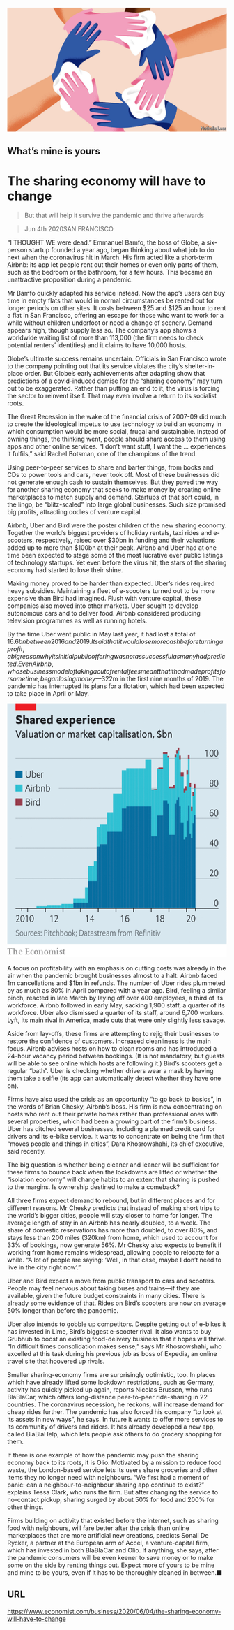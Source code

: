 ![](./images/20200606_WBD002_0.jpg)

## What’s mine is yours

# The sharing economy will have to change

> But that will help it survive the pandemic and thrive afterwards

> Jun 4th 2020SAN FRANCISCO

“I THOUGHT WE were dead.” Emmanuel Bamfo, the boss of Globe, a six-person startup founded a year ago, began thinking about what job to do next when the coronavirus hit in March. His firm acted like a short-term Airbnb: its app let people rent out their homes or even only parts of them, such as the bedroom or the bathroom, for a few hours. This became an unattractive proposition during a pandemic.

Mr Bamfo quickly adapted his service instead. Now the app’s users can buy time in empty flats that would in normal circumstances be rented out for longer periods on other sites. It costs between $25 and $125 an hour to rent a flat in San Francisco, offering an escape for those who want to work for a while without children underfoot or need a change of scenery. Demand appears high, though supply less so. The company’s app shows a worldwide waiting list of more than 113,000 (the firm needs to check potential renters’ identities) and it claims to have 10,000 hosts.

Globe’s ultimate success remains uncertain. Officials in San Francisco wrote to the company pointing out that its service violates the city’s shelter-in-place order. But Globe’s early achievements after adapting show that predictions of a covid-induced demise for the “sharing economy” may turn out to be exaggerated. Rather than putting an end to it, the virus is forcing the sector to reinvent itself. That may even involve a return to its socialist roots.

The Great Recession in the wake of the financial crisis of 2007-09 did much to create the ideological impetus to use technology to build an economy in which consumption would be more social, frugal and sustainable. Instead of owning things, the thinking went, people should share access to them using apps and other online services. “I don’t want stuff, I want the ... experiences it fulfils,” said Rachel Botsman, one of the champions of the trend.

Using peer-to-peer services to share and barter things, from books and CDs to power tools and cars, never took off. Most of these businesses did not generate enough cash to sustain themselves. But they paved the way for another sharing economy that seeks to make money by creating online marketplaces to match supply and demand. Startups of that sort could, in the lingo, be “blitz-scaled” into large global businesses. Such size promised big profits, attracting oodles of venture capital.

Airbnb, Uber and Bird were the poster children of the new sharing economy. Together the world’s biggest providers of holiday rentals, taxi rides and e-scooters, respectively, raised over $30bn in funding and their valuations added up to more than $100bn at their peak. Airbnb and Uber had at one time been expected to stage some of the most lucrative ever public listings of technology startups. Yet even before the virus hit, the stars of the sharing economy had started to lose their shine.

Making money proved to be harder than expected. Uber’s rides required heavy subsidies. Maintaining a fleet of e-scooters turned out to be more expensive than Bird had imagined. Flush with venture capital, these companies also moved into other markets. Uber sought to develop autonomous cars and to deliver food. Airbnb considered producing television programmes as well as running hotels.

By the time Uber went public in May last year, it had lost a total of $16.6bn between 2016 and 2019. It said that it would lose more cash before turning a profit, a big reason why its initial public offering was not as successful as many had predicted. Even Airbnb, whose business model of taking a cut of rental fees meant that it had made profits for some time, began losing money—$322m in the first nine months of 2019. The pandemic has interrupted its plans for a flotation, which had been expected to take place in April or May.

![](./images/20200606_WBC847.png)

A focus on profitability with an emphasis on cutting costs was already in the air when the pandemic brought businesses almost to a halt. Airbnb faced 1m cancellations and $1bn in refunds. The number of Uber rides plummeted by as much as 80% in April compared with a year ago. Bird, feeling a similar pinch, reacted in late March by laying off over 400 employees, a third of its workforce. Airbnb followed in early May, sacking 1,900 staff, a quarter of its workforce. Uber also dismissed a quarter of its staff, around 6,700 workers. Lyft, its main rival in America, made cuts that were only slightly less savage.

Aside from lay-offs, these firms are attempting to rejig their businesses to restore the confidence of customers. Increased cleanliness is the main focus. Airbnb advises hosts on how to clean rooms and has introduced a 24-hour vacancy period between bookings. (It is not mandatory, but guests will be able to see online which hosts are following it.) Bird’s scooters get a regular “bath”. Uber is checking whether drivers wear a mask by having them take a selfie (its app can automatically detect whether they have one on).

Firms have also used the crisis as an opportunity “to go back to basics”, in the words of Brian Chesky, Airbnb’s boss. His firm is now concentrating on hosts who rent out their private homes rather than professional ones with several properties, which had been a growing part of the firm’s business. Uber has ditched several businesses, including a planned credit card for drivers and its e-bike service. It wants to concentrate on being the firm that “moves people and things in cities”, Dara Khosrowshahi, its chief executive, said recently.

The big question is whether being cleaner and leaner will be sufficient for these firms to bounce back when the lockdowns are lifted or whether the “isolation economy” will change habits to an extent that sharing is pushed to the margins. Is ownership destined to make a comeback?

All three firms expect demand to rebound, but in different places and for different reasons. Mr Chesky predicts that instead of making short trips to the world’s bigger cities, people will stay closer to home for longer. The average length of stay in an Airbnb has nearly doubled, to a week. The share of domestic reservations has more than doubled, to over 80%, and stays less than 200 miles (320km) from home, which used to account for 33% of bookings, now generate 56%. Mr Chesky also expects to benefit if working from home remains widespread, allowing people to relocate for a while. “A lot of people are saying: ‘Well, in that case, maybe I don’t need to live in the city right now’.”

Uber and Bird expect a move from public transport to cars and scooters. People may feel nervous about taking buses and trains—if they are available, given the future budget constraints in many cities. There is already some evidence of that. Rides on Bird’s scooters are now on average 50% longer than before the pandemic.

Uber also intends to gobble up competitors. Despite getting out of e-bikes it has invested in Lime, Bird’s biggest e-scooter rival. It also wants to buy Grubhub to boost an existing food-delivery business that it hopes will thrive. “In difficult times consolidation makes sense,” says Mr Khosrowshahi, who excelled at this task during his previous job as boss of Expedia, an online travel site that hoovered up rivals.

Smaller sharing-economy firms are surprisingly optimistic, too. In places which have already lifted some lockdown restrictions, such as Germany, activity has quickly picked up again, reports Nicolas Brusson, who runs BlaBlaCar, which offers long-distance peer-to-peer ride-sharing in 22 countries. The coronavirus recession, he reckons, will increase demand for cheap rides further. The pandemic has also forced his company “to look at its assets in new ways”, he says. In future it wants to offer more services to its community of drivers and riders. It has already developed a new app, called BlaBlaHelp, which lets people ask others to do grocery shopping for them.

If there is one example of how the pandemic may push the sharing economy back to its roots, it is Olio. Motivated by a mission to reduce food waste, the London-based service lets its users share groceries and other items they no longer need with neighbours. “We first had a moment of panic: can a neighbour-to-neighbour sharing app continue to exist?” explains Tessa Clark, who runs the firm. But after changing the service to no-contact pickup, sharing surged by about 50% for food and 200% for other things.

Firms building on activity that existed before the internet, such as sharing food with neighbours, will fare better after the crisis than online marketplaces that are more artificial new creations, predicts Sonali De Rycker, a partner at the European arm of Accel, a venture-capital firm, which has invested in both BlaBlaCar and Olio. If anything, she says, after the pandemic consumers will be even keener to save money or to make some on the side by renting things out. Expect more of yours to be mine and mine to be yours, even if it has to be thoroughly cleaned in between.■

## URL

https://www.economist.com/business/2020/06/04/the-sharing-economy-will-have-to-change
